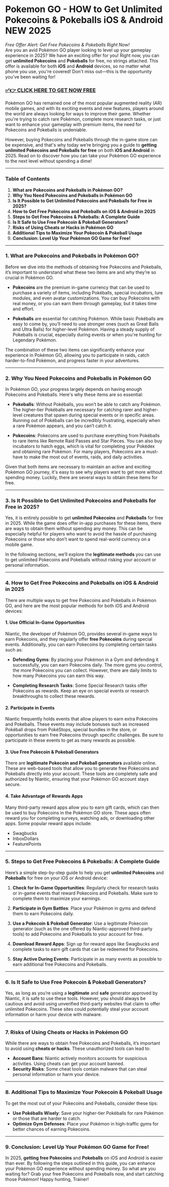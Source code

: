 # Pokemon GO - HOW to Get Unlimited Pokecoins & Pokeballs iOS & Android NEW 2025

*Free Offer Alert: Get Free Pokecoins & Pokeballs Right Now!*  
Are you an avid Pokémon GO player looking to level up your gameplay experience in 2025? We have an exciting offer for you! Right now, you can get **unlimited Pokecoins** and **Pokeballs** for free, no strings attached. This offer is available for both **iOS** and **Android** devices, so no matter what phone you use, you're covered! Don't miss out—this is the opportunity you've been waiting for!

### [✅👉 CLICK HERE TO GET NOW FREE](https://justfree.xyz/pokemon/go/)

Pokémon GO has remained one of the most popular augmented reality (AR) mobile games, and with its exciting events and new features, players around the world are always looking for ways to improve their game. Whether you're trying to catch rare Pokémon, complete more research tasks, or just want to enhance your gameplay with premium items, the need for Pokecoins and Pokeballs is undeniable.

However, buying Pokecoins and Pokeballs through the in-game store can be expensive, and that's why today we’re bringing you a guide to **getting unlimited Pokecoins and Pokeballs for free** on both **iOS and Android** in 2025. Read on to discover how you can take your Pokémon GO experience to the next level without spending a dime!

---

### Table of Contents
1. **What are Pokecoins and Pokeballs in Pokémon GO?**
2. **Why You Need Pokecoins and Pokeballs in Pokémon GO**
3. **Is It Possible to Get Unlimited Pokecoins and Pokeballs for Free in 2025?**
4. **How to Get Free Pokecoins and Pokeballs on iOS & Android in 2025**
5. **Steps to Get Free Pokecoins & Pokeballs: A Complete Guide**
6. **Is It Safe to Use Free Pokecoin & Pokeball Generators?**
7. **Risks of Using Cheats or Hacks in Pokémon GO**
8. **Additional Tips to Maximize Your Pokecoin & Pokeball Usage**
9. **Conclusion: Level Up Your Pokémon GO Game for Free!**

---

### 1. What are Pokecoins and Pokeballs in Pokémon GO?

Before we dive into the methods of obtaining free Pokecoins and Pokeballs, it’s important to understand what these two items are and why they’re so crucial in Pokémon GO.

- **Pokecoins** are the premium in-game currency that can be used to purchase a variety of items, including Pokéballs, special incubators, lure modules, and even avatar customizations. You can buy Pokecoins with real money, or you can earn them through gameplay, but it takes time and effort.
  
- **Pokeballs** are essential for catching Pokémon. While basic Pokéballs are easy to come by, you’ll need to use stronger ones (such as Great Balls and Ultra Balls) for higher-level Pokémon. Having a steady supply of Pokeballs is crucial, especially during events or when you're hunting for Legendary Pokémon.

The combination of these two items can significantly enhance your experience in Pokémon GO, allowing you to participate in raids, catch harder-to-find Pokémon, and progress faster in your adventures.

---

### 2. Why You Need Pokecoins and Pokeballs in Pokémon GO

In Pokémon GO, your progress largely depends on having enough Pokecoins and Pokeballs. Here's why these items are so essential:

- **Pokeballs**: Without Pokéballs, you won’t be able to catch any Pokémon. The higher-tier Pokéballs are necessary for catching rarer and higher-level creatures that spawn during special events or in specific areas. Running out of Pokéballs can be incredibly frustrating, especially when a rare Pokémon appears, and you can’t catch it.

- **Pokecoins**: Pokecoins are used to purchase everything from Pokéballs to rare items like Remote Raid Passes and Star Pieces. You can also buy incubators to hatch eggs, which is vital for completing your Pokédex and obtaining rare Pokémon. For many players, Pokecoins are a must-have to make the most out of events, raids, and daily activities.

Given that both items are necessary to maintain an active and exciting Pokémon GO journey, it's easy to see why players want to get more without spending money. Luckily, there are several ways to obtain these items for free.

---

### 3. Is It Possible to Get Unlimited Pokecoins and Pokeballs for Free in 2025?

Yes, it is entirely possible to get **unlimited Pokecoins** and **Pokeballs** for free in 2025. While the game does offer in-app purchases for these items, there are ways to obtain them without spending any money. This can be especially helpful for players who want to avoid the hassle of purchasing Pokecoins or those who don’t want to spend real-world currency on a mobile game.

In the following sections, we’ll explore the **legitimate methods** you can use to get unlimited Pokecoins and Pokeballs without risking your account or personal information.

---

### 4. How to Get Free Pokecoins and Pokeballs on iOS & Android in 2025

There are multiple ways to get free Pokecoins and Pokeballs in Pokémon GO, and here are the most popular methods for both iOS and Android devices:

#### 1. **Use Official In-Game Opportunities**
Niantic, the developer of Pokémon GO, provides several in-game ways to earn Pokecoins, and they regularly offer **free Pokecoins** during special events. Additionally, you can earn Pokecoins by completing certain tasks such as:

- **Defending Gyms**: By placing your Pokémon in a Gym and defending it successfully, you can earn Pokecoins daily. The more gyms you control, the more Pokecoins you can collect. However, there are daily limits to how many Pokecoins you can earn this way.
  
- **Completing Research Tasks**: Some Special Research tasks offer Pokecoins as rewards. Keep an eye on special events or research breakthroughs to collect these rewards.

#### 2. **Participate in Events**
Niantic frequently holds events that allow players to earn extra Pokecoins and Pokeballs. These events may include bonuses such as increased Pokéball drops from PokéStops, special bundles in the store, or opportunities to earn free Pokecoins through specific challenges. Be sure to participate in these events to get as many rewards as possible.

#### 3. **Use Free Pokecoin & Pokeball Generators**
There are **legitimate Pokecoin and Pokeball generators** available online. These are web-based tools that allow you to generate free Pokecoins and Pokeballs directly into your account. These tools are completely safe and authorized by Niantic, ensuring that your Pokémon GO account stays secure. 

#### 4. **Take Advantage of Rewards Apps**
Many third-party reward apps allow you to earn gift cards, which can then be used to buy Pokecoins in the Pokémon GO store. These apps often reward you for completing surveys, watching ads, or downloading other apps. Some popular reward apps include:

- Swagbucks
- InboxDollars
- FeaturePoints

---

### 5. Steps to Get Free Pokecoins & Pokeballs: A Complete Guide

Here’s a simple step-by-step guide to help you get **unlimited Pokecoins** and **Pokeballs** for free on your iOS or Android device:

1. **Check for In-Game Opportunities**: Regularly check for research tasks or in-game events that reward Pokecoins and Pokeballs. Make sure to complete them to maximize your earnings.
  
2. **Participate in Gym Battles**: Place your Pokémon in gyms and defend them to earn Pokecoins daily.

3. **Use a Pokecoin & Pokeball Generator**: Use a legitimate Pokecoin generator (such as the one offered by Niantic-approved third-party tools) to add Pokecoins and Pokeballs to your account for free.

4. **Download Reward Apps**: Sign up for reward apps like Swagbucks and complete tasks to earn gift cards that can be redeemed for Pokecoins.

5. **Stay Active During Events**: Participate in as many events as possible to earn additional free Pokecoins and Pokeballs.

---

### 6. Is It Safe to Use Free Pokecoin & Pokeball Generators?

Yes, as long as you’re using a **legitimate** and **safe** generator approved by Niantic, it is safe to use these tools. However, you should always be cautious and avoid using unverified third-party websites that claim to offer unlimited Pokecoins. These sites could potentially steal your account information or harm your device with malware.

---

### 7. Risks of Using Cheats or Hacks in Pokémon GO

While there are ways to obtain free Pokecoins and Pokeballs, it’s important to avoid using **cheats or hacks**. These unauthorized tools can lead to:

- **Account Bans**: Niantic actively monitors accounts for suspicious activities. Using cheats can get your account banned.
- **Security Risks**: Some cheat tools contain malware that can steal personal information or harm your device.

---

### 8. Additional Tips to Maximize Your Pokecoin & Pokeball Usage

To get the most out of your Pokecoins and Pokeballs, consider these tips:

- **Use Pokéballs Wisely**: Save your higher-tier Pokéballs for rare Pokémon or those that are harder to catch.
- **Optimize Gym Defenses**: Place your Pokémon in high-traffic gyms for better chances of earning Pokecoins.

---

### 9. Conclusion: Level Up Your Pokémon GO Game for Free!

In 2025, **getting free Pokecoins** and **Pokeballs** on iOS and Android is easier than ever. By following the steps outlined in this guide, you can enhance your Pokémon GO experience without spending money. So what are you waiting for? Grab your free Pokecoins and Pokeballs now, and start catching those Pokémon! Happy hunting, Trainer!
